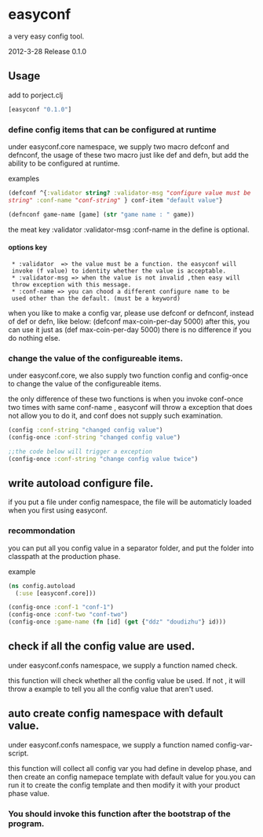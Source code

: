 # easyconf

a very easy config tool.

2012-3-28 Release 0.1.0

## Usage

add to porject.clj

```clojure
[easyconf "0.1.0"]
```

### define config items that can be configured at runtime
under easyconf.core namespace, we supply two macro defconf and
defnconf,  the usage of these two macro just like def and defn, but
add the ability to be configured at runtime.

examples

```clojure
(defconf ^{:validator string? :validator-msg "configure value must be
string" :conf-name "conf-string" } conf-item "default value"}

(defnconf game-name [game] (str "game name : " game))
```

the meat key :validator :validator-msg :conf-name  in the define is
optional.

#### options key
     * :validator  => the value must be a function. the easyconf will
     invoke (f value) to identity whether the value is acceptable.
     * :validator-msg => when the value is not invalid ,then easy will
     throw exception with this message.
     * :conf-name => you can chood a different configure name to be
     used other than the default. (must be a keyword)

when you like to make a config var, please use defconf or defnconf, instead of def or defn, like below:
       (defconf max-coin-per-day 5000)
after this, you can use it just as 
      (def max-coin-per-day 5000)
there is no difference if you do nothing else.


### change the value of the configureable items.
under easyconf.core, we also supply two function config and
config-once to change the value of the configureable items.

the only difference of these two functions is when you invoke
conf-once two times with same conf-name , easyconf will throw a
exception that does not allow you to do it, and conf does not supply
such examination.

```clojure
(config :conf-string "changed config value")
(config-once :conf-string "changed config value")

;;the code below will trigger a exception
(config-once :conf-string "change config value twice")  
```

## write autoload configure file.
if you put a file under config namespace, the file will be
automaticly loaded when you first using easyconf.

### recommondation

you can put all you config value in a separator folder, and put the
folder into classpath at the production phase.

example

```clojure
(ns config.autoload
  (:use [easyconf.core]))

(config-once :conf-1 "conf-1")
(config-once :conf-two "conf-two")
(config-once :game-name (fn [id] (get {"ddz" "doudizhu"} id)))
```

## check if all the config value are used.

under easyconf.confs namespace, we supply a function named check.

this function will check whether all the config value be used. If not
, it will throw a example to tell you all the config value that
aren't used.

## auto create config namespace with default value.

under easyconf.confs namespace, we supply a function named config-var-script.

this function will collect all config var you had define in develop
phase, and then create an config namepace template with default value
for you.you can run it to create the config template and then modify
it with your product phase value. 

### You should invoke this function after the bootstrap of the program.

